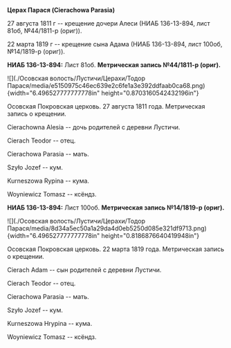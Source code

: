 **Церах Парася (Cierachowa Parasia)**

27 августа 1811 г -- крещение дочери Алеси (НИАБ 136-13-894, лист 81об,
№44/1811-р (ориг)).

22 марта 1819 г -- крещение сына Адама (НИАБ 136-13-894, лист 100об,
№14/1819-р (ориг)).

**НИАБ 136-13-894:** Лист 81об. **Метрическая запись №44/1811-р
(ориг).**

![](./Осовская волость/Лустичи/Церахи/Тодор Парася/media/e5150975c46ec639e2c6fe1a3e392ddfaab0ca68.png){width="6.496527777777778in"
height="0.8703160542432196in"}

Осовская Покровская церковь. 27 августа 1811 года. Метрическая запись о
крещении.

Cierachowna Alesia -- дочь родителей с деревни Лустичи.

Cierach Teodor -- отец.

Cierachowa Parasia -- мать.

Szyło Jozef -- кум.

Kurneszowa Rypina -- кума.

Woyniewicz Tomasz -- ксёндз.

**НИАБ 136-13-894:** Лист 100об. **Метрическая запись №14/1819-р
(ориг).**

![](./Осовская волость/Лустичи/Церахи/Тодор Парася/media/8d34a5ec50a1a29da4d0eb5250d085e321df9713.png){width="6.496527777777778in"
height="0.8186876640419948in"}

Осовская Покровская церковь. 22 марта 1819 года. Метрическая запись о
крещении.

Cierach Adam -- сын родителей с деревни Лустичи.

Cierach Teodor -- отец.

Cierachowa Parasia -- мать.

Szyło Jozef -- кум.

Kurneszowa Hrypina -- кума.

Woyniewicz Tomasz -- ксёндз.

